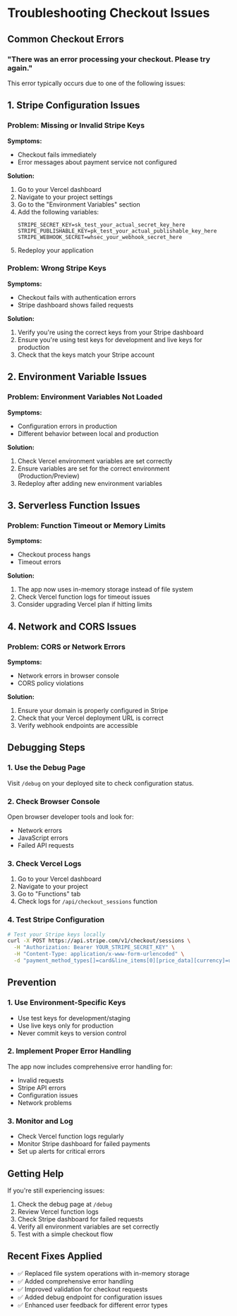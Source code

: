 # Troubleshooting Checkout Issues

## Common Checkout Errors

### "There was an error processing your checkout. Please try again."

This error typically occurs due to one of the following issues:

## 1. Stripe Configuration Issues

### Problem: Missing or Invalid Stripe Keys
**Symptoms:**
- Checkout fails immediately
- Error messages about payment service not configured

**Solution:**
1. Go to your Vercel dashboard
2. Navigate to your project settings
3. Go to the "Environment Variables" section
4. Add the following variables:
   ```
   STRIPE_SECRET_KEY=sk_test_your_actual_secret_key_here
   STRIPE_PUBLISHABLE_KEY=pk_test_your_actual_publishable_key_here
   STRIPE_WEBHOOK_SECRET=whsec_your_webhook_secret_here
   ```
5. Redeploy your application

### Problem: Wrong Stripe Keys
**Symptoms:**
- Checkout fails with authentication errors
- Stripe dashboard shows failed requests

**Solution:**
1. Verify you're using the correct keys from your Stripe dashboard
2. Ensure you're using test keys for development and live keys for production
3. Check that the keys match your Stripe account

## 2. Environment Variable Issues

### Problem: Environment Variables Not Loaded
**Symptoms:**
- Configuration errors in production
- Different behavior between local and production

**Solution:**
1. Check Vercel environment variables are set correctly
2. Ensure variables are set for the correct environment (Production/Preview)
3. Redeploy after adding new environment variables

## 3. Serverless Function Issues

### Problem: Function Timeout or Memory Limits
**Symptoms:**
- Checkout process hangs
- Timeout errors

**Solution:**
1. The app now uses in-memory storage instead of file system
2. Check Vercel function logs for timeout issues
3. Consider upgrading Vercel plan if hitting limits

## 4. Network and CORS Issues

### Problem: CORS or Network Errors
**Symptoms:**
- Network errors in browser console
- CORS policy violations

**Solution:**
1. Ensure your domain is properly configured in Stripe
2. Check that your Vercel deployment URL is correct
3. Verify webhook endpoints are accessible

## Debugging Steps

### 1. Use the Debug Page
Visit `/debug` on your deployed site to check configuration status.

### 2. Check Browser Console
Open browser developer tools and look for:
- Network errors
- JavaScript errors
- Failed API requests

### 3. Check Vercel Logs
1. Go to your Vercel dashboard
2. Navigate to your project
3. Go to "Functions" tab
4. Check logs for `/api/checkout_sessions` function

### 4. Test Stripe Configuration
```bash
# Test your Stripe keys locally
curl -X POST https://api.stripe.com/v1/checkout/sessions \
  -H "Authorization: Bearer YOUR_STRIPE_SECRET_KEY" \
  -H "Content-Type: application/x-www-form-urlencoded" \
  -d "payment_method_types[]=card&line_items[0][price_data][currency]=usd&line_items[0][price_data][product_data][name]=Test&line_items[0][price_data][unit_amount]=1000&line_items[0][quantity]=1&mode=payment&success_url=https://example.com/success&cancel_url=https://example.com/cancel"
```

## Prevention

### 1. Use Environment-Specific Keys
- Use test keys for development/staging
- Use live keys only for production
- Never commit keys to version control

### 2. Implement Proper Error Handling
The app now includes comprehensive error handling for:
- Invalid requests
- Stripe API errors
- Configuration issues
- Network problems

### 3. Monitor and Log
- Check Vercel function logs regularly
- Monitor Stripe dashboard for failed payments
- Set up alerts for critical errors

## Getting Help

If you're still experiencing issues:

1. Check the debug page at `/debug`
2. Review Vercel function logs
3. Check Stripe dashboard for failed requests
4. Verify all environment variables are set correctly
5. Test with a simple checkout flow

## Recent Fixes Applied

- ✅ Replaced file system operations with in-memory storage
- ✅ Added comprehensive error handling
- ✅ Improved validation for checkout requests
- ✅ Added debug endpoint for configuration issues
- ✅ Enhanced user feedback for different error types 